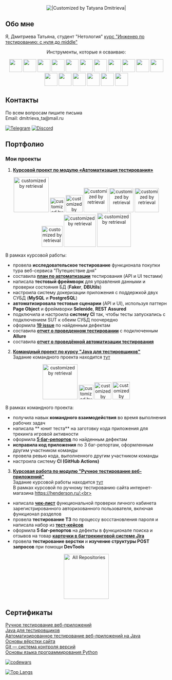 <p align="center">
  <img title="|Customized by Tatyana Dmitrieva|"src="https://readme-typing-svg.herokuapp.com?color=32CD32&font=Knewave&size=40&center=true&vCenter=true&lines=Dmitrieva+Tatyana;QA+engineer">
</p>

## Обо мне

Я, Дмитриева Татьяна, студент "Нетология" [курс "Инженер по тестированию: с нуля до middle"](https://netology.ru/programs/qa-middle#/)
<p align="center">
Инструменты, которые я осваиваю:
</p> 
<p align="center">
<img width="40" src="https://u.netology.ru/backend/uploads/page_assets/images/file/46328/tools_JIRA_color.png" 
class="src-Landings-landing-ui-kit-components-Icon--root--OQrQH src-Landings-landing-ui-kit-components-Resume-components-Technology--icon--CLYDE" title="">
<img width="40" src="https://u.netology.ru/backend/uploads/page_assets/images/file/46323/tools_IntelliJ_IDEA_color.png" 
class="src-Landings-landing-ui-kit-components-Icon--root--OQrQH src-Landings-landing-ui-kit-components-Resume-components-Technology--icon--CLYDE" title="">
<img width="40" src="https://u.netology.ru/backend/uploads/page_assets/images/file/46300/tools_GitHub_color.png" 
class="src-Landings-landing-ui-kit-components-Icon--root--OQrQH src-Landings-landing-ui-kit-components-Resume-components-Technology--icon--CLYDE" title="">
<img width="40" src="https://u.netology.ru/backend/uploads/page_assets/images/file/46313/tools_GIT_color.png" 
class="src-Landings-landing-ui-kit-components-Icon--root--OQrQH src-Landings-landing-ui-kit-components-Resume-components-Technology--icon--CLYDE" title="">
<img width="40" src="https://u.netology.ru/backend/uploads/page_assets/images/file/46322/tools_Java_color.png" 
class="src-Landings-landing-ui-kit-components-Icon--root--OQrQH src-Landings-landing-ui-kit-components-Resume-components-Technology--icon--CLYDE" title="">
<img width="40" src="https://u.netology.ru/backend/uploads/page_assets/images/file/46334/tools_Gradle_color.png" 
class="src-Landings-landing-ui-kit-components-Icon--root--OQrQH src-Landings-landing-ui-kit-components-Resume-components-Technology--icon--CLYDE" title="">
<img width="40" src="https://u.netology.ru/backend/uploads/page_assets/images/file/46326/tools_Selenium_color.png" 
class="src-Landings-landing-ui-kit-components-Icon--root--OQrQH src-Landings-landing-ui-kit-components-Resume-components-Technology--icon--CLYDE" title="">
<img width="40" src="https://u.netology.ru/backend/uploads/page_assets/images/file/46280/tools_SQL_color.png" 
class="src-Landings-landing-ui-kit-components-Icon--root--OQrQH src-Landings-landing-ui-kit-components-Resume-components-Technology--icon--CLYDE" title="">
<img width="40" src="https://u.netology.ru/backend/uploads/page_assets/images/file/46327/tools_JUnit_color.png" 
class="src-Landings-landing-ui-kit-components-Icon--root--OQrQH src-Landings-landing-ui-kit-components-Resume-components-Technology--icon--CLYDE" title="">
<img width="40" src="https://u.netology.ru/backend/uploads/page_assets/images/file/46306/tools_Docker_color.png" 
class="src-Landings-landing-ui-kit-components-Icon--root--OQrQH src-Landings-landing-ui-kit-components-Resume-components-Technology--icon--CLYDE" title="">
<img width="40" src="https://u.netology.ru/backend/uploads/page_assets/images/file/46324/tools_Postman_color.png" 
class="src-Landings-landing-ui-kit-components-Icon--root--OQrQH src-Landings-landing-ui-kit-components-Resume-components-Technology--icon--CLYDE" title="">
<img width="40" src="https://u.netology.ru/backend/uploads/page_assets/images/file/46331/tools_Jenkins_color.png" 
class="src-Landings-landing-ui-kit-components-Icon--root--OQrQH src-Landings-landing-ui-kit-components-Resume-components-Technology--icon--CLYDE" title="">
<img width="40" src="https://u.netology.ru/backend/uploads/page_assets/images/file/46329/tools_Linux_color.png" 
class="src-Landings-landing-ui-kit-components-Icon--root--OQrQH src-Landings-landing-ui-kit-components-Resume-components-Technology--icon--CLYDE" title="">
<img width="40" src="https://u.netology.ru/backend/uploads/page_assets/images/file/46332/tools_Android_Studio_color.png" 
class="src-Landings-landing-ui-kit-components-Icon--root--OQrQH src-Landings-landing-ui-kit-components-Resume-components-Technology--icon--CLYDE" title="">
<img width="40" src="https://u.netology.ru/backend/uploads/page_assets/images/file/46330/tools_Espresso_color.png" 
class="src-Landings-landing-ui-kit-components-Icon--root--OQrQH src-Landings-landing-ui-kit-components-Resume-components-Technology--icon--CLYDE" title="">
<img width="40" src="https://u.netology.ru/backend/uploads/page_assets/images/file/46289/tools_JavaScript_color.png" 
class="src-Landings-landing-ui-kit-components-Icon--root--OQrQH src-Landings-landing-ui-kit-components-Resume-components-Technology--icon--CLYDE" title="">
<img width="40" src="https://u.netology.ru/backend/uploads/page_assets/images/file/46277/tools_Python_color.png" 
class="src-Landings-landing-ui-kit-components-Icon--root--OQrQH src-Landings-landing-ui-kit-components-Resume-components-Technology--icon--CLYDE" title="">
</p> 

## Контакты 

<p>
По всем вопросам пишите письма<br>
Email: dmitrieva_ta@mail.ru
</p>
<p align="center">

[![Telegram](https://img.shields.io/badge/Telegram-6A54DF?style=for-the-badge&logo=telegram&logoColor=white)](https://t.me/vis_yar)
[![Discord](https://img.shields.io/badge/Discord-%2332CD32.svg?style=for-the-badge&logo=discord&logoColor=white)](https://discordapp.com/users/986921661892821002/)
</p>

## Портфолио

### Мои проекты

1. [**Курсовой проект по модулю «Автоматизация тестирования»**](https://github.com/VisYar/CourseProjectQAv3)
<p align="center">
  <img width="109" title="customized by retrieval" src="https://img.shields.io/badge/IntelliJIDEA-6A54DF.svg?style=for-the-badge&logo=intellij-idea&logoColor=white">
  <img width="45" title="customized by retrieval" src="https://img.shields.io/badge/java-%2332CD32.svg?style=for-the-badge&logo=java&logoColor=white">
  <img width="53" title="customized by retrieval" src="https://img.shields.io/badge/-Git-6A54DF?logo=git&style=for-the-badge&logoColor=white">
  <img width="76" title="customized by retrieval" src="https://img.shields.io/badge/-docker%20-%230.svg?&style=for-the-badge&logo=docker&logoColor=white">
  <img width="75" title="customized by retrieval" src="https://img.shields.io/badge/-Gradle-6A54DF?logo=gradle&style=for-the-badge">
  <img width="75" title="customized by retrieval" src="https://img.shields.io/badge/-JUnit_5-32CD32?logo=junit5&style=for-the-badge&logoColor=white">
  <img width="65" title="customized by retrieval" src="https://img.shields.io/badge/-Selenid-6A54DF?logo=Selenid&style=for-the-badge">
  <img width="100" title="customized by retrieval" src="https://img.shields.io/badge/-Rest_Assured-32CD32?logo=Rest-Assured&style=for-the-badge&logoColor=white">
  <img width="105" title="customized by retrieval" src="https://img.shields.io/badge/-Allure_Report-6A54DF?&style=for-the-badge">
</p>
    В рамках курсовой работы:

- провела **исследовательское тестирование** функционала покупки тура веб-сервиса "Путешествие дня"
- составила [**план по автоматизации**](https://github.com/VisYar/CourseProjectQAv3/blob/master/reports/Plan.md) тестирования (API и UI тестами)
- написала **тестовый фреймворк** для управления данными и проверки состояния БД (**Faker**, **DBUtils**)
- настроила систему докеризации приложения с поддержкой двух СУБД (**MySQL** и **PostgreSQL**)
- **автоматизировала  тестовые сценарии** (API и  UI), используя паттерн **Page Object** и фреймворки **Selenide**, **REST Assured**
- подключила и настроила **систему CI** так, чтобы тесты запускались с подключением SUT к обеим СУБД поочередно
- оформила [**19 issue**](https://github.com/VisYar/CourseProjectQAv3/issues) по найденным дефектам
- составила [**отчет о проведенном тестировании**](https://github.com/VisYar/CourseProjectQAv3/blob/master/reports/Report.md) с подключенным **Allure**
- составила [**отчет о проведённой автоматизации тестирования**](https://github.com/VisYar/CourseProjectQAv3/blob/master/reports/Summary.md)

2. [**Командный проект по курсу "Java для тестировщиков"**](https://github.com/VisYar/TeamDiplomChechikVisYar)<br>
   Задание командного проекта находится [тут](https://github.com/netology-code/javaqa-team-diplom)<br>
<p align="center">
  <img width="109" title="customized by retrieval" src="https://img.shields.io/badge/IntelliJIDEA-6A54DF.svg?style=for-the-badge&logo=intellij-idea&logoColor=white">
  <img width="45" title="customized by retrieval" src="https://img.shields.io/badge/-Java-32CD32?logo=java&style=for-the-badge">
  <img width="53" title="customized by retrieval" src="https://img.shields.io/badge/-Git-6A54DF?logo=git&style=for-the-badge&logoColor=white">
  <img width="54" title="customized by retrieval" src="https://img.shields.io/badge/-Maven-32CD32?logo=Rest-Assured&style=for-the-badge&logoColor=white">
</p>
    В рамках командного проекта:
   
- получила навык **командного взаимодействия** во время выполнения рабочих задач
- написала ** юнит теста** на заготовку кода приложения для трекинга игровой активности
- оформила [**5 баг-репортов**]() по найденным дефектам
- **исправила код приложения** по 3 баг-репортам, оформленным другим участником команды
- провела ревью кода, выполненного другим участником команды
- настроила систему **CI (GitHub Actions)**
   
3. [**Курсовая работа по модулю "Ручное тестирование веб-приложений"**]()<br>
  Задание курсовой работы находится [тут](https://github.com/netology-code/iqa-diplom/blob/main/README.md)<br>
  В рамках курсовой по ручному тестированию сайта интернет-магазина https://henderson.ru/:<br>

- написала [**чек-лист**]() функциональной проверки личного кабинета зарегистрированного авторизованного пользователя, 
включая функционал разделов
- провела **тестирование ТЗ** по процессу восстановления пароля и написала набор из [**тест-кейсов**]()
- оформила **5 баг-репортов** на дефекты в функционале поиска и отзывов на товар [**карточки в багтрекинговой системе Jira**]()
- провела **тестирование верстки** и **изучение структуры POST запросов** при помощи **DevTools**
  
<p align="center">
  <a href="https://github.com/VisYar?tab=repositories"><img width="140" alt="All Repositories" title="All Repositories" 
src="https://custom-icon-badges.herokuapp.com/badge/-All%20Repositories-32CD32?style=for-the-badge&logoColor=white&logo=repo"></a>
</p>

## Сертификаты

[Ручное тестирование веб-приложений](https://github.com/VisYar/VisYar/files/9859268/-.pdf)<br>
[Java для тестировщиков](https://github.com/VisYar/VisYar/files/9859297/certificate.Java.pdf)<br>
[Автоматизированное
тестирование веб-приложений на
Java](https://github.com/VisYar/VisYar/files/9859325/certificate.autojava.pdf)<br>
[Основы вёрстки сайта](https://github.com/VisYar/VisYar/files/9859345/default.pdf)<br>
[Git — система контроля версий](https://github.com/VisYar/VisYar/files/9859354/certificate.Git.pdf)<br>
[Основы языка программирования Python](https://github.com/VisYar/VisYar/files/9859401/certificate.python.pdf)<br>

[![codewars](https://www.codewars.com/users/VisYar/badges/small)](https://www.codewars.com/users/VisYar)

[![Top Langs](https://github-readme-stats.vercel.app/api/top-langs/?VisYar=anuraghazra&layout=compact)](https://github.com/anuraghazra/github-readme-stats)
